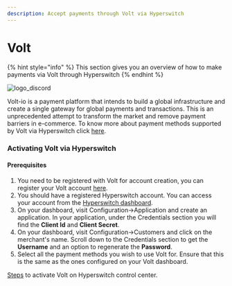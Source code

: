 ```yaml
---
description: Accept payments through Volt via Hyperswitch
---
```


# Volt

{% hint style="info" %}
This section gives you an overview of how to make payments via Volt through Hyperswitch
{% endhint %}

<img src="../../../.gitbook/assets/Volt-Logo (1).png" alt="logo_discord" data-size="original">

Volt-io is a payment platform that intends to build a global infrastructure and create a single gateway for global payments and transactions. This is an unprecedented attempt to transform the market and remove payment barriers in e-commerce. To know more about payment methods supported by Volt via Hyperswitch click [here](https://www.volt.io/demo/).

### Activating Volt via Hyperswitch

#### Prerequisites

1. You need to be registered with Volt for account creation, you can register your Volt account [here](https://www.clubprophet.com/products---prophetpay).
2. You should have a registered Hyperswitch account. You can access your account from the [Hyperswitch dashboard](https://app.hyperswitchpay.com/).
3. On your dashboard, visit Configuration->Application and create an application. In your application, under the Credentials section you will find the **Client Id** and **Client Secret**.
4. On your dashboard, visit Configuration->Customers and click on the merchant's name. Scroll down to the Credentials section to get the **Username** and an option to regenerate the **Password**.
5. Select all the payment methods you wish to use Volt for. Ensure that this is the same as the ones configured on your Volt dashboard.

[Steps](https://docs.hyperswitchpay.com/hyperswitch-cloud/connectors/activate-connector-on-hyperswitch) to activate Volt on Hyperswitch control center.
